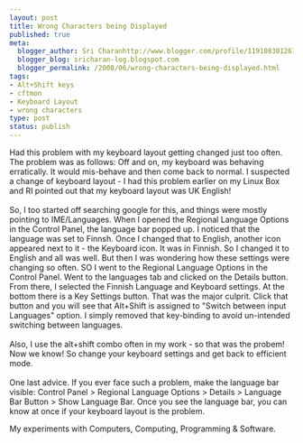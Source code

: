 ```yaml
--- 
layout: post
title: Wrong Characters being Displayed
published: true
meta: 
  blogger_author: Sri Charanhttp://www.blogger.com/profile/11910830126191595892noreply@blogger.com
  blogger_blog: sricharan-log.blogspot.com
  blogger_permalink: /2008/06/wrong-characters-being-displayed.html
tags: 
- Alt+Shift keys
- cftmon
- Keyboard Layout
- wrong characters
type: post
status: publish
---
```

Had this problem with my keyboard layout getting changed just too often. The problem was as follows: Off and on, my keyboard was behaving erratically. It would mis-behave and then come back to normal. I suspected a change of keyboard layout - I had this problem earlier on my Linux Box and RI pointed out that my keyboard layout was UK English!<br /><br />So, I too started off searching google for this, and things were mostly pointing to IME/Languages. When I opened the Regional Language Options in the Control Panel, the language bar popped up. I noticed that the language was set to Finnsh. Once I changed that to English, another icon appeared next to it - the Keyboard icon. It was in Finnish. So I changed it to English and all was well. But then I was wondering how these settings were changing so often. SO I went to the Regional Language Options in the Control Panel. Went to the languages tab and clicked on the Details button. From there, I selected the Finnish Language and Keyboard settings. At the bottom there is a Key Settings button. That was the major culprit. Click that button and you will see that Alt+Shift is assigned to "Switch between input Languages" option. I simply removed that key-binding to avoid un-intended switching between languages.<br /><br />Also, I use the alt+shift combo often in my work - so that was the probem! Now we know! So change your keyboard settings and get back to efficient mode.<br /><br />One last advice. If you ever face such a problem, make the language bar visible: Control Panel > Regional Language Options > Details > Language Bar Button > Show Language Bar. Once you see the language bar, you can know at once if your keyboard layout is the problem.<div class="blogger-post-footer">My experiments with Computers, Computing, Programming & Software.</div>

